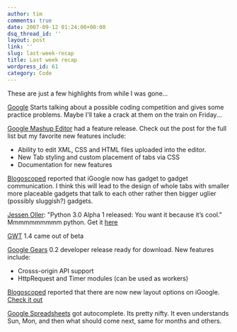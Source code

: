 ```yaml
---
author: tim
comments: true
date: 2007-09-12 01:24:00+00:00
dsq_thread_id: ''
layout: post
link: ''
slug: last-week-recap
title: Last week recap
wordpress_id: 61
category: Code
---
```


These are just a few highlights from while I was gone...  
  
[Google](http://googleblog.blogspot.com/2007/09/our-plans-for-code-jam.html)
Starts talking about a possible coding competition and gives some practice
problems. Maybe I'll take a crack at them on the train on Friday...  
  
[Google Mashup Editor](http://googlemashupeditor.blogspot.com/2007/08/more-new-stuff-831-feature-release.html) had a feature release. Check out the post
for the full list but my favorite new features include:  
* Ability to edit XML, CSS and HTML files uploaded into the editor.  
* New Tab styling and custom placement of tabs via CSS  
* Documentation for new features  
  
[Blogoscoped](http://blogoscoped.com/archive/2007-08-30-n76.html) reported
that iGoogle now has gadget to gadget communication. I think this will lead to
the design of whole tabs with smaller more placeable gadgets that talk to each
other rather then bigger uglier (possibly sluggish?) gadgets.  
  
[Jessen Oller](http://jessenoller.com/2007/08/31/python-30-alpha-1-released-you-want-it-because-its-cool/trackback/): "Python 3.0 Alpha 1 released: You
want it because it’s cool." Mmmmmmmmmm python. Get it
[here](http://python.org/download/releases/3.0/)  
  
[GWT](http://google-code-updates.blogspot.com/2007/08/google-web-toolkit-out-of-beta-as-of-14.html) 1.4 came out of beta  
  
[Google Gears](http://gearsblog.blogspot.com/2007/08/google-gears-02-developer-release-ready.html) 0.2 developer release ready for download. New
features include:  
* Crosss-origin API support  
* HttpRequest and Timer modules (can be used as workers)  
  
[Blogoscoped](http://blogoscoped.com/archive/2007-09-03-n45.html) reported
that there are now new layout options on iGoogle. [Check it
out](http://www.google.com/ig)  
  
[Google Spreadsheets](http://google-d-s.blogspot.com/2007/09/lazy-wednesday.html) got autocomplete. Its pretty nifty. It even understands Sun,
Mon, and then what should come next, same for months and others.

